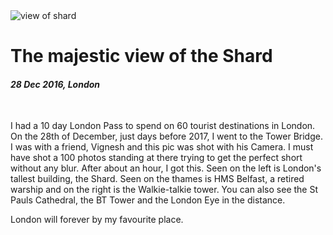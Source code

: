 <img class='img img--grow' src='/posts/photos/shard-from-tower.jpg' alt='view of shard' title='view of shard' />

# The majestic view of the Shard

#### _28 Dec 2016, London_

&nbsp;

I had a 10 day London Pass to spend on 60 tourist destinations in London. On the
28th of December, just days before 2017, I went to the Tower Bridge. I was with
a friend, Vignesh and this pic was shot with his Camera. I must have shot a 100
photos standing at there trying to get the perfect short without any blur. After
about an hour, I got this. Seen on the left is London's tallest building, the
Shard. Seen on the thames is HMS Belfast, a retired warship and on the right is
the Walkie-talkie tower. You can also see the St Pauls Cathedral, the BT Tower
and the London Eye in the distance.

London will forever by my favourite place.
